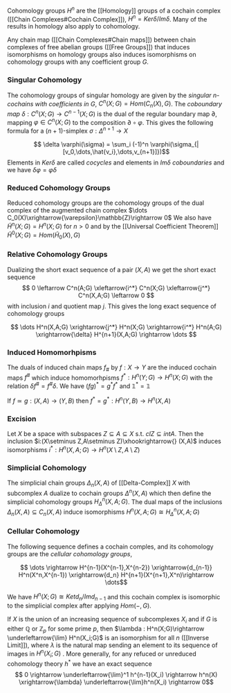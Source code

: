Cohomology groups $H^n$ are the [[Homology]] groups of a cochain complex ([[Chain Complexes#Cochain Complex]]), $H^n = Ker\delta/Im\delta$.
Many of the results in homology also apply to cohomology.

Any chain map ([[Chain Complexes#Chain maps]]) between chain complexes of free abelian groups ([[Free Groups]]) that induces isomorphisms on homology groups also induces isomorphisms on cohomology groups with any coefficient group $G$.

### Singular Cohomology 

The cohomology groups of singular homology are given by the *singular n-cochains with coefficients in G*, $C^n(X;G)=Hom(C_n(X),G)$.
The *coboundary map* $\delta:C^n(X;G)\rightarrow C^{n-1}(X;G)$ is the dual of the regular boundary map $\partial$, mapping $\varphi\in C^n(X;G)$ to the composition $\partial \circ \varphi$. This gives the following formula for a $(n+1)$-simplex $\sigma:\Delta^{n+1}\rightarrow X$

$$ \delta \varphi(\sigma) = \sum_i (-1)^n \varphi(\sigma_{|[v_0,\dots,\hat{v_i},\dots,v_{n+1}]})$$
Elements in $Ker\delta$ are called *cocycles* and elements in $Im\delta$ *coboundaries* and we have $\delta\varphi = \varphi\delta$

### Reduced Cohomology Groups

Reduced cohomology groups are the cohomology groups of the dual complex of the augmented chain complex $\dots C_0(X)\xrightarrow{\varepsilon}\mathbb{Z}\rightarrow 0$ 
We also have $\tilde{H}^n(X;G)=H^n(X;G)$ for $n>0$ and by the [[Universal Coefficient Theorem]] $\tilde{H}^0(X;G)=Hom(\tilde{H}_0(X),G)$ 

### Relative Cohomology Groups

Dualizing the short exact sequence of a pair $(X,A)$ we get the short exact sequence 
$$ 0 \leftarrow C^n(A;G) \xleftarrow{i^*} C^n(X;G) \xleftarrow{j^*} C^n(X,A;G) \leftarrow 0 $$ with inclusion $i$ and quotient map $j$. This gives the long exact sequence of cohomology groups

$$ \dots H^n(X,A;G) \xrightarrow{j^*} H^n(X;G) \xrightarrow{i^*} H^n(A;G) \xrightarrow{\delta} H^{n+1}(X,A;G) \rightarrow \dots $$ 
### Induced Homomorhpisms

The duals of induced chain maps $f_{\#}$ by $f:X\rightarrow Y$ are the induced cochain maps $f^{\#}$ which induce homomorhpisms $f^*:H^n(Y;G)\rightarrow H^n(X;G)$ with the relation $\delta f^{\#} = f^{\#}\delta$.
We have $(fg)^*=g^*f^*$ and $\mathbb{1}^*=\mathbb{1}$ 

If $f\simeq g:(X,A)\rightarrow (Y,B)$ then $f^*=g^*:H^n(Y,B)\rightarrow H^n(X,A)$  

### Excision

Let $X$ be a space with subspaces $Z\subseteq A\subseteq X$ s.t. $clZ\subseteq intA$. Then the inclusion $i:(X\setminus Z,A\setminus Z)\xhookrightarrow{} (X,A)$ induces isomorphisms $i^*:H^n(X,A;G)\rightarrow H^n(X\setminus Z,A\setminus Z)$

### Simplicial Cohomology 

The simplicial chain groups $\Delta_n(X,A)$ of  [[Delta-Complex]] $X$ with subcomplex $A$ dualize to cochain groups $\Delta^n(X,A)$ which then define the simplicial cohomology groups $H^n_{\Delta}(X,A;G)$. 
The dual maps of the inclusions $\Delta_n(X,A)\subseteq C_n(X,A)$ induce isomorphisms $H^n(X,A;G)\cong H^n_{\Delta}(X,A;G)$ 

### Cellular Cohomology

The following sequence defines a cochain comples, and its cohomology groups are the *cellular cohomology groups*,

$$ \dots \rightarrow H^{n-1}(X^{n-1},X^{n-2}) \xrightarrow{d_{n-1}} H^n(X^n,X^{n-1}) \xrightarrow{d_n} H^{n+1}(X^{n+1},X^n)\rightarrow \dots$$

We have $H^n(X;G) \cong Ketd_n/Imd_{n-1}$ and this cochain complex is isomorphic to the simplicial complex after applying $Hom(-,G)$.

If $X$ is the union of an increasing sequence of subcomplexes $X_i$ and if $G$ is either $\mathbb{Q}$ or $\mathbb{Z}_p$ for some prime $p$, then $\lambda : H^n(X;G)\rightarrow \underleftarrow{\lim} H^n(X_i;G)$ is an isomorphism for all $n$ ([[Inverse Limit]]), where $\lambda$ is the natural map sending an element to its sequence of images in $H^n(X_i;G)$ .
More generally, for any refuced or unreduced cohomology theory $h^*$ we have an exact sequence 
$$ 0 \rightarrow \underleftarrow{\lim}^1 h^{n-1}(X_i) \rightarrow h^n(X) \xrightarrow{\lambda} \underleftarrow{\lim}h^n(X_i) \rightarrow 0$$

